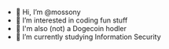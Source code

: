 - 👋 Hi, I’m @mossony
- 👀 I’m interested in coding fun stuff
- 🐶 I'm also (not) a Dogecoin hodler
- 🌱 I’m currently studying Information Security


<!---
mossony/mossony is a ✨ special ✨ repository because its `README.md` (this file) appears on your GitHub profile.
You can click the Preview link to take a look at your changes.
--->
